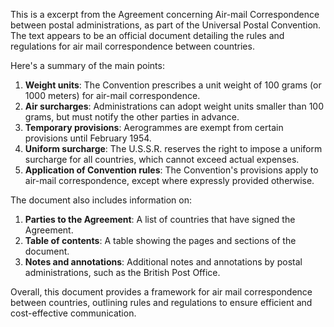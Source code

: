 This is a excerpt from the Agreement concerning Air-mail Correspondence between postal administrations, as part of the Universal Postal Convention. The text appears to be an official document detailing the rules and regulations for air mail correspondence between countries.

Here's a summary of the main points:

1. **Weight units**: The Convention prescribes a unit weight of 100 grams (or 1000 meters) for air-mail correspondence.
2. **Air surcharges**: Administrations can adopt weight units smaller than 100 grams, but must notify the other parties in advance.
3. **Temporary provisions**: Aerogrammes are exempt from certain provisions until February 1954.
4. **Uniform surcharge**: The U.S.S.R. reserves the right to impose a uniform surcharge for all countries, which cannot exceed actual expenses.
5. **Application of Convention rules**: The Convention's provisions apply to air-mail correspondence, except where expressly provided otherwise.

The document also includes information on:

1. **Parties to the Agreement**: A list of countries that have signed the Agreement.
2. **Table of contents**: A table showing the pages and sections of the document.
3. **Notes and annotations**: Additional notes and annotations by postal administrations, such as the British Post Office.

Overall, this document provides a framework for air mail correspondence between countries, outlining rules and regulations to ensure efficient and cost-effective communication.